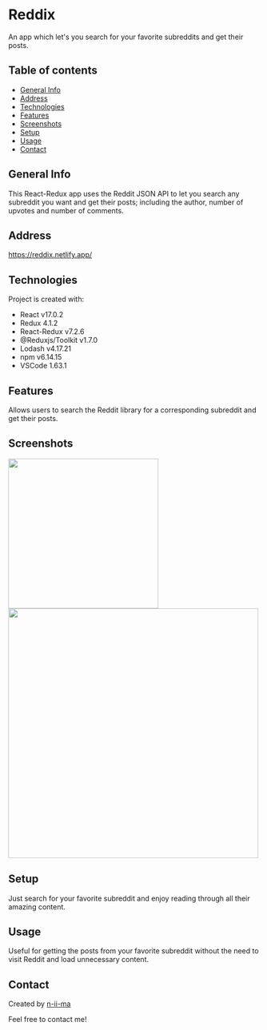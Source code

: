 # Reddix

An app which let's you search for your favorite subreddits and get their posts.

## Table of contents
+ [General Info](#general-info)
+ [Address](#address)
+ [Technologies](#technologies)
+ [Features](#features)
+ [Screenshots](#screenshots)
+ [Setup](#setup)
+ [Usage](#usage)
+ [Contact](#contact)

## General Info
This React-Redux app uses the Reddit JSON API to let you search any subreddit you want and get their posts; including the author, number of upvotes and number of comments.

## Address
https://reddix.netlify.app/

## Technologies
Project is created with:
+ React v17.0.2
+ Redux 4.1.2
+ React-Redux v7.2.6
+ @Reduxjs/Toolkit v1.7.0
+ Lodash v4.17.21
+ npm v6.14.15
+ VSCode 1.63.1

## Features
Allows users to search the Reddit library for a corresponding subreddit and get their posts.

## Screenshots
<p float="left">
  <img src="https://user-images.githubusercontent.com/88039431/146406057-d5640483-6709-48e9-95fa-5878e6eec2cf.png" width="300" />
  <img src="https://user-images.githubusercontent.com/88039431/146407081-fe94c72e-bac1-4d0e-8f97-a96d09324f96.png" width="500" /> 
</p>

## Setup
Just search for your favorite subreddit and enjoy reading through all their amazing content.

## Usage
Useful for getting the posts from your favorite subreddit without the need to visit Reddit and load unnecessary content.

## Contact
Created by [n-ii-ma](https://github.com/n-ii-ma)

Feel free to contact me!
